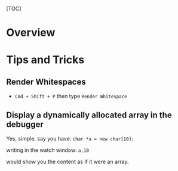 [TOC]

# Overview

# Tips and Tricks

## Render Whitespaces

- `Cmd + Shift + P` then type `Render Whitespace`

## Display a dynamically allocated array in the debugger

Yes, simple. say you have: `char *a = new char[10];`

writing in the watch window: `a,10`

would show you the content as if it were an array.
